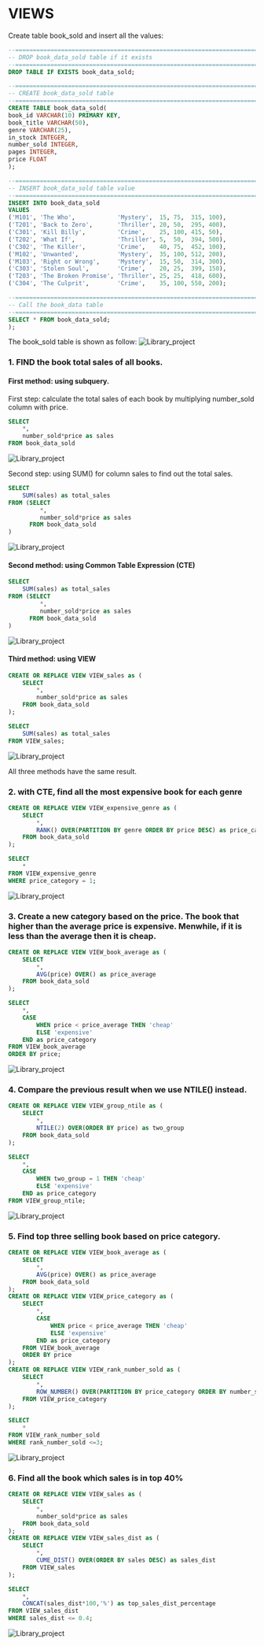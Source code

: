 # VIEWS

Create table book_sold and insert all the values:
```sql
--=================================================================================
-- DROP book_data_sold table if it exists
--=================================================================================
DROP TABLE IF EXISTS book_data_sold;

--=================================================================================
-- CREATE book_data_sold table 
--=================================================================================
CREATE TABLE book_data_sold(
book_id VARCHAR(10) PRIMARY KEY,
book_title VARCHAR(50),
genre VARCHAR(25),
in_stock INTEGER,
number_sold INTEGER,
pages INTEGER,
price FLOAT
);

--=================================================================================
-- INSERT book_data_sold table value
--=================================================================================
INSERT INTO book_data_sold
VALUES 
('M101', 'The Who',            'Mystery',  15, 75,  315, 100),
('T201', 'Back to Zero',       'Thriller', 20, 50,  295, 400),
('C301', 'Kill Billy',         'Crime',    25, 100, 415, 50),
('T202', 'What If',            'Thriller', 5,  50,  394, 500),
('C302', 'The Killer',         'Crime',    40, 75,  452, 100),
('M102', 'Unwanted',           'Mystery',  35, 100, 512, 200),
('M103', 'Right or Wrong',     'Mystery',  15, 50,  314, 300),
('C303', 'Stolen Soul',        'Crime',    20, 25,  399, 150),
('T203', 'The Broken Promise', 'Thriller', 25, 25,  418, 600),
('C304', 'The Culprit',        'Crime',    35, 100, 550, 200);

--=================================================================================
-- Call the book_data table
--=================================================================================
SELECT * FROM book_data_sold;
);
```
The book_sold table is shown as follow:
![Library_project](https://github.com/imdwipayana/PostgreSQL/blob/main/SQL%20Introduction/VIEWS/image/book_view.png)

### 1. FIND the book total sales of all books.
#### First method: using subquery. 
First step: calculate the total sales of each book by multiplying number_sold column with price.
```sql
SELECT
	*,
	number_sold*price as sales
FROM book_data_sold
```
![Library_project](https://github.com/imdwipayana/PostgreSQL/blob/main/SQL%20Introduction/VIEWS/image/number1method1step1.png)

Second step: using SUM() for column sales to find out the total sales.
```sql
SELECT
	SUM(sales) as total_sales
FROM (SELECT
	     *,
	     number_sold*price as sales
      FROM book_data_sold
)
```
![Library_project](https://github.com/imdwipayana/PostgreSQL/blob/main/SQL%20Introduction/VIEWS/image/number1method1step2.png)

#### Second method: using Common Table Expression (CTE)
```sql
SELECT
	SUM(sales) as total_sales
FROM (SELECT
	     *,
	     number_sold*price as sales
      FROM book_data_sold
)
```
![Library_project](https://github.com/imdwipayana/PostgreSQL/blob/main/SQL%20Introduction/VIEWS/image/number1.png)

#### Third method: using VIEW
```sql
CREATE OR REPLACE VIEW VIEW_sales as (
	SELECT
		*,
		number_sold*price as sales
	FROM book_data_sold
);

SELECT
	SUM(sales) as total_sales
FROM VIEW_sales;
```
![Library_project](https://github.com/imdwipayana/PostgreSQL/blob/main/SQL%20Introduction/VIEWS/image/number1.png)

All three methods have the same result.

### 2. with CTE, find all the most expensive book for each genre
```sql
CREATE OR REPLACE VIEW VIEW_expensive_genre as (
	SELECT
		*,
		RANK() OVER(PARTITION BY genre ORDER BY price DESC) as price_category
	FROM book_data_sold
);

SELECT
	*
FROM VIEW_expensive_genre
WHERE price_category = 1;
```
![Library_project](https://github.com/imdwipayana/PostgreSQL/blob/main/SQL%20Introduction/VIEWS/image/number2.png)

### 3. Create a new category based on the price. The book that higher than the average price is expensive. Menwhile, if it is less than the average then it is cheap.

```sql
CREATE OR REPLACE VIEW VIEW_book_average as (
	SELECT 
		*,
		AVG(price) OVER() as price_average
	FROM book_data_sold
);

SELECT
	*,
	CASE
		WHEN price < price_average THEN 'cheap'
		ELSE 'expensive'
	END as price_category
FROM VIEW_book_average
ORDER BY price;
```
![Library_project](https://github.com/imdwipayana/PostgreSQL/blob/main/SQL%20Introduction/VIEWS/image/number3.png)

### 4. Compare the previous result when we use NTILE() instead.
```sql
CREATE OR REPLACE VIEW VIEW_group_ntile as (
	SELECT
		*,
		NTILE(2) OVER(ORDER BY price) as two_group
	FROM book_data_sold
);

SELECT 
	*,
	CASE
		WHEN two_group = 1 THEN 'cheap'
		ELSE 'expensive'
	END as price_category
FROM VIEW_group_ntile;
```
![Library_project](https://github.com/imdwipayana/PostgreSQL/blob/main/SQL%20Introduction/VIEWS/image/number4.png)

### 5. Find top three selling book based on price category.
```sql
CREATE OR REPLACE VIEW VIEW_book_average as (
	SELECT 
		*,
		AVG(price) OVER() as price_average
	FROM book_data_sold
);
CREATE OR REPLACE VIEW VIEW_price_category as (
	SELECT
		*,
		CASE
			WHEN price < price_average THEN 'cheap'
			ELSE 'expensive'
		END as price_category
	FROM VIEW_book_average
	ORDER BY price
);
CREATE OR REPLACE VIEW VIEW_rank_number_sold as (
	SELECT 
		*,
		ROW_NUMBER() OVER(PARTITION BY price_category ORDER BY number_sold DESC) as rank_number_sold
	FROM VIEW_price_category
);

SELECT
	*
FROM VIEW_rank_number_sold
WHERE rank_number_sold <=3;
```
![Library_project](https://github.com/imdwipayana/PostgreSQL/blob/main/SQL%20Introduction/VIEWS/image/number5.png)

### 6. Find all the book which sales is in top 40%
```sql
CREATE OR REPLACE VIEW VIEW_sales as (
	SELECT
		*,
		number_sold*price as sales
	FROM book_data_sold
);
CREATE OR REPLACE VIEW VIEW_sales_dist as (
	SELECT 
		*,
		CUME_DIST() OVER(ORDER BY sales DESC) as sales_dist
	FROM VIEW_sales
);

SELECT
	*,
	CONCAT(sales_dist*100,'%') as top_sales_dist_percentage
FROM VIEW_sales_dist
WHERE sales_dist <= 0.4;
```
![Library_project](https://github.com/imdwipayana/PostgreSQL/blob/main/SQL%20Introduction/VIEWS/image/number6.png)


